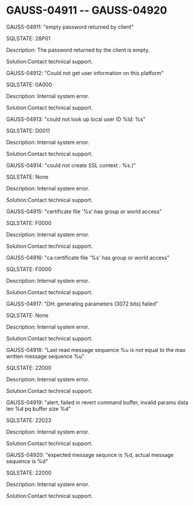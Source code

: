 # GAUSS-04911 -- GAUSS-04920<a name="EN-US_TOPIC_0302073397"></a>

GAUSS-04911: "empty password returned by client"

SQLSTATE: 28P01

Description: The password returned by the client is empty.

Solution:Contact technical support.

GAUSS-04912: "Could not get user information on this platform"

SQLSTATE: 0A000

Description: Internal system error.

Solution:Contact technical support.

GAUSS-04913: "could not look up local user ID %ld: %s"

SQLSTATE: D0011

Description: Internal system error.

Solution:Contact technical support.

GAUSS-04914: "could not create SSL context : %s.\)"

SQLSTATE: None

Description: Internal system error.

Solution:Contact technical support.

GAUSS-04915: "certificate file '%s' has group or world access"

SQLSTATE: F0000

Description: Internal system error.

Solution:Contact technical support.

GAUSS-04916: "ca certificate file '%s' has group or world access"

SQLSTATE: F0000

Description: Internal system error.

Solution:Contact technical support.

GAUSS-04917: "DH: generating parameters \(3072 bits\) failed"

SQLSTATE: None

Description: Internal system error.

Solution:Contact technical support.

GAUSS-04918: "Last read message sequence %u is not equal to the max written message sequence %u"

SQLSTATE: 22000

Description: Internal system error.

Solution:Contact technical support.

GAUSS-04919: "alert, failed in revert command buffer, invalid params data len %d pq buffer size %d"

SQLSTATE: 22023

Description: Internal system error.

Solution:Contact technical support.

GAUSS-04920: "expected message sequnce is %d, actual message sequence is %d"

SQLSTATE: 22000

Description: Internal system error.

Solution:Contact technical support.

